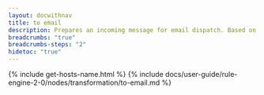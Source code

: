 ```yaml
---
layout: docwithnav
title: to email
description: Prepares an incoming message for email dispatch. Based on the configuration and the incoming message, this node modifies the incoming message to correctly describe an email.
breadcrumbs: "true"
breadcrumbs-steps: "2"
hidetoc: "true"
---
```


{% include get-hosts-name.html %}
{% include docs/user-guide/rule-engine-2-0/nodes/transformation/to-email.md %}
